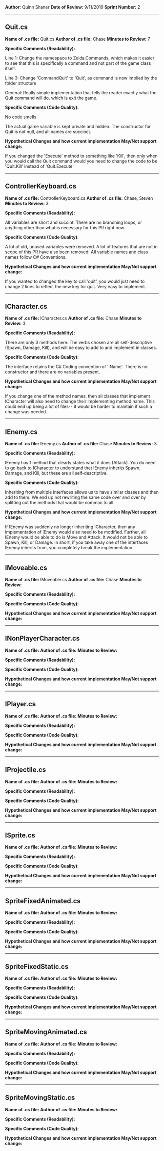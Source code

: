 __Author:__ Quinn Shaner
__Date of Review:__ 9/11/2019
__Sprint Number:__ 2

---
## Quit.cs ##

__Name of .cs file:__ Quit.cs
__Author of .cs file:__ Chase
__Minutes to Review:__ 7

__Specific Comments (Readability):__

Line 1: Change the namespace to Zelda.Commands, which makes it easier to see that this is specifically a command and not part of the game class itself.

Line 3: Change 'CommandQuit' to 'Quit', as command is now implied by the folder structure

General: Really simple implementation that tells the reader exactly what the Quit command will do, which is exit the game. 


__Specific Comments (Code Quality):__

No code smells

The actual game variable is kept private and hidden. The constructor for Quit is not null, and all names are succinct. 


__Hypothetical Changes and how current implementation May/Not support change:__

If you changed the 'Execute' method to something like 'Kill', then only when you would call the Quit command would you need to change the code to be 'Quit.Kill' instead of 'Quit.Execute'

---
## ControllerKeyboard.cs ##

__Name of .cs file:__ ControllerKeyboard.cs
__Author of .cs file:__ Chase, Steven
__Minutes to Review:__ 3

__Specific Comments (Readability):__

All variables are short and succint. There are no branching loops, or anything other than what is necessary for this PR right now. 


__Specific Comments (Code Quality):__

A lot of old, unused variables were removed. A lot of features that are not in scope of this PR have also been removed. All variable names and class names follow C# Conventions. 


__Hypothetical Changes and how current implementation May/Not support change:__

If you wanted to changed the key to call 'quit', you would just need to change 2 lines to reflect the new key for quit. Very easy to implement. 

---

## ICharacter.cs ##

__Name of .cs file:__ ICharacter.cs
__Author of .cs file:__ Chase
__Minutes to Review:__ 3

__Specific Comments (Readability):__

There are only 3 methods here. The verbs chosen are all self-descriptive (Spawn, Damage, Kill), and will be easy to add to and implement in classes. 


__Specific Comments (Code Quality):__

The interface retains the C# Coding convention of 'IName'. There is no constructor and there are no variables present. 



__Hypothetical Changes and how current implementation May/Not support change:__

If you change one of the method names, then all classes that implement ICharacter will also need to change their implementing method name. This could end up being a lot of files-- it would be harder to maintain if such a change was needed. 


---
## IEnemy.cs ##

__Name of .cs file:__ IEnemy.cs
__Author of .cs file:__ Chase
__Minutes to Review:__ 3

__Specific Comments (Readability):__

IEnemy has 1 method that clearly states what it does (Attack). You do need to go back to ICharacter to understand that IEnemy inherits Spawn, Damage, and Kill, but these are all self-descriptive. 


__Specific Comments (Code Quality):__

Inheriting from multiple interfaces allows us to have similar classes and then add to them. We end up not rewriting the same code over and over by splitting out the methods that would be common to all. 



__Hypothetical Changes and how current implementation May/Not support change:__

If IEnemy was suddenly no longer inheriting ICharacter, then any implementation of IEnemy would also need to be modified. Further, all IEnemy would be able to do is Move and Attack. It would not be able to Spawn, Kill, or Damage. In short, if you take away one of the interfaces IEnemy inherits from, you completely break the implementation. 

---
## IMoveable.cs ##

__Name of .cs file:__ IMoveable.cs
__Author of .cs file:__ Chase
__Minutes to Review:__

__Specific Comments (Readability):__




__Specific Comments (Code Quality):__





__Hypothetical Changes and how current implementation May/Not support change:__

---
## INonPlayerCharacter.cs ##

__Name of .cs file:__
__Author of .cs file:__
__Minutes to Review:__

__Specific Comments (Readability):__




__Specific Comments (Code Quality):__





__Hypothetical Changes and how current implementation May/Not support change:__

---
## IPlayer.cs ##

__Name of .cs file:__
__Author of .cs file:__
__Minutes to Review:__

__Specific Comments (Readability):__




__Specific Comments (Code Quality):__





__Hypothetical Changes and how current implementation May/Not support change:__

---
## IProjectile.cs 

__Name of .cs file:__
__Author of .cs file:__
__Minutes to Review:__

__Specific Comments (Readability):__




__Specific Comments (Code Quality):__





__Hypothetical Changes and how current implementation May/Not support change:__

---
## ISprite.cs ##

__Name of .cs file:__
__Author of .cs file:__
__Minutes to Review:__

__Specific Comments (Readability):__




__Specific Comments (Code Quality):__





__Hypothetical Changes and how current implementation May/Not support change:__

---
## SpriteFixedAnimated.cs ##

__Name of .cs file:__
__Author of .cs file:__
__Minutes to Review:__

__Specific Comments (Readability):__




__Specific Comments (Code Quality):__





__Hypothetical Changes and how current implementation May/Not support change:__

---
## SpriteFixedStatic.cs ##

__Name of .cs file:__
__Author of .cs file:__
__Minutes to Review:__

__Specific Comments (Readability):__




__Specific Comments (Code Quality):__





__Hypothetical Changes and how current implementation May/Not support change:__

---
## SpriteMovingAnimated.cs ##

__Name of .cs file:__
__Author of .cs file:__
__Minutes to Review:__

__Specific Comments (Readability):__




__Specific Comments (Code Quality):__





__Hypothetical Changes and how current implementation May/Not support change:__

---
## SpriteMovingStatic.cs ##

__Name of .cs file:__
__Author of .cs file:__
__Minutes to Review:__

__Specific Comments (Readability):__




__Specific Comments (Code Quality):__





__Hypothetical Changes and how current implementation May/Not support change:__

